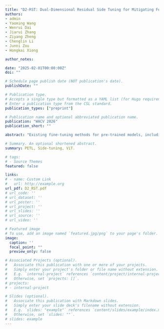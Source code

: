 ```yaml
---
title: "D2-RST: Dual-Dimensional Residual Side Tuning for Mitigating Feature Forgetting in Parameter-Efficient Transfer Learning"
authors:
- admin
- Yaoming Wang
- Wenrui Dai
- Jiarui Zhang
- Ziyang Zheng
- Chenglin Li
- Junni Zou
- Hongkai Xiong

author_notes:

date: "2025-02-01T00:00:00Z"
doi: ""

# Schedule page publish date (NOT publication's date).
publishDate: ""

# Publication type.
# Accepts a single type but formatted as a YAML list (for Hugo requirements).
# Enter a publication type from the CSL standard.
publication_types: ["preprint"]

# Publication name and optional abbreviated publication name.
publication: "WACV 2026"
publication_short: ""

abstract: "Existing fine-tuning methods for pre-trained models, including parameter-efficient transfer learning (PETL) approaches, suffer from severe feature forgetting in deep layers due to progressive spectral decay. To address this issue, we present \textbf{Dual-Dimensional Residual Side Tuning (D2-RST)}, a novel PETL framework designed to mitigate feature forgetting by jointly optimizing aggregated features, i.e., residuals, across both embedding and spatial dimensions. Specifically, D2-RST employs a dual-block side tuning structure: Collect Blocks extract inter-layer information into residuals while Feed Blocks strategically reintegrate them back into the backbone. This parallel processing framework with low-rank linear mappings applied to residuals effectively stabilizes low-frequency components while reducing memory cost. Additionally, D2-RST introduces a spatial-dimension pathway in parallel with the conventional feature-dimension pathway, followed by cross-dimensional fusion via learnable scalars at each Feed Block, thereby effectively suppressing low-frequency attenuation in deeper layers. To further reduce redundancy, we propose a parameter-sharing strategy for LoRA matrices within Collect Blocks, where low-rank projections are shared across multiple layers. Extensive experiments on several benchmarks demonstrate that D2-RST not only outperforms existing PETL methods in accuracy but also significantly reduces parameter overhead by explicitly suppressing deep-layer feature forgetting."

# Summary. An optional shortened abstract.
summary: PETL, Side-tuning, ViT.

# tags:
# - Source Themes
featured: false

links:
# - name: Custom Link
#   url: http://example.org
url_pdf: D2_RST.pdf
# url_code: ''
# url_dataset: ''
# url_poster: ''
# url_project: ''
# url_slides: ''
# url_source: ''
# url_video: ''

# Featured image
# To use, add an image named `featured.jpg/png` to your page's folder. 
image:
  caption: ''
  focal_point: ""
  preview_only: false

# Associated Projects (optional).
#   Associate this publication with one or more of your projects.
#   Simply enter your project's folder or file name without extension.
#   E.g. `internal-project` references `content/project/internal-project/index.md`.
#   Otherwise, set `projects: []`.
# projects:
# - internal-project

# Slides (optional).
#   Associate this publication with Markdown slides.
#   Simply enter your slide deck's filename without extension.
#   E.g. `slides: "example"` references `content/slides/example/index.md`.
#   Otherwise, set `slides: ""`.
# slides: example
---
```


<!-- {{% callout note %}}
Create your slides in Markdown - click the *Slides* button to check out the example.
{{% /callout %}}

Add the publication's **full text** or **supplementary notes** here. You can use rich formatting such as including [code, math, and images](https://wowchemy.com/docs/content/writing-markdown-latex/). -->
